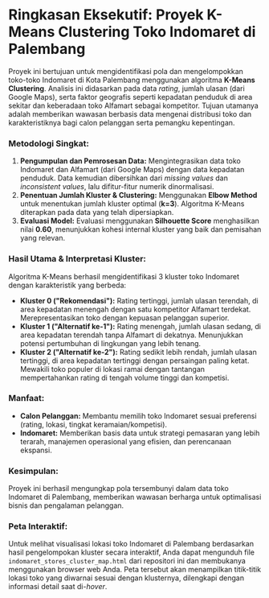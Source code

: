 # Ringkasan Eksekutif: Proyek K-Means Clustering Toko Indomaret di Palembang

Proyek ini bertujuan untuk mengidentifikasi pola dan mengelompokkan toko-toko Indomaret di Kota Palembang menggunakan algoritma **K-Means Clustering**. Analisis ini didasarkan pada data *rating*, jumlah ulasan (dari Google Maps), serta faktor geografis seperti kepadatan penduduk di area sekitar dan keberadaan toko Alfamart sebagai kompetitor. Tujuan utamanya adalah memberikan wawasan berbasis data mengenai distribusi toko dan karakteristiknya bagi calon pelanggan serta pemangku kepentingan.

### Metodologi Singkat:

1.  **Pengumpulan dan Pemrosesan Data:** Mengintegrasikan data toko Indomaret dan Alfamart (dari Google Maps) dengan data kepadatan penduduk. Data kemudian dibersihkan dari *missing values* dan *inconsistent values*, lalu difitur-fitur numerik dinormalisasi.
2.  **Penentuan Jumlah Kluster & Clustering:** Menggunakan **Elbow Method** untuk menentukan jumlah kluster optimal (**k=3**). Algoritma K-Means diterapkan pada data yang telah dipersiapkan.
3.  **Evaluasi Model:** Evaluasi menggunakan **Silhouette Score** menghasilkan nilai **0.60**, menunjukkan kohesi internal kluster yang baik dan pemisahan yang relevan.

### Hasil Utama & Interpretasi Kluster:

Algoritma K-Means berhasil mengidentifikasi 3 kluster toko Indomaret dengan karakteristik yang berbeda:

*   **Kluster 0 ("Rekomendasi"):** Rating tertinggi, jumlah ulasan terendah, di area kepadatan menengah dengan satu kompetitor Alfamart terdekat. Merepresentasikan toko dengan kepuasan pelanggan superior.
*   **Kluster 1 ("Alternatif ke-1"):** Rating menengah, jumlah ulasan sedang, di area kepadatan terendah tanpa Alfamart di dekatnya. Menunjukkan potensi pertumbuhan di lingkungan yang lebih tenang.
*   **Kluster 2 ("Alternatif ke-2"):** Rating sedikit lebih rendah, jumlah ulasan tertinggi, di area kepadatan tertinggi dengan persaingan paling ketat. Mewakili toko populer di lokasi ramai dengan tantangan mempertahankan rating di tengah volume tinggi dan kompetisi.

### Manfaat:

*   **Calon Pelanggan:** Membantu memilih toko Indomaret sesuai preferensi (rating, lokasi, tingkat keramaian/kompetisi).
*   **Indomaret:** Memberikan basis data untuk strategi pemasaran yang lebih terarah, manajemen operasional yang efisien, dan perencanaan ekspansi.

### Kesimpulan:

Proyek ini berhasil mengungkap pola tersembunyi dalam data toko Indomaret di Palembang, memberikan wawasan berharga untuk optimalisasi bisnis dan pengalaman pelanggan.

### Peta Interaktif:

Untuk melihat visualisasi lokasi toko Indomaret di Palembang berdasarkan hasil pengelompokan kluster secara interaktif, Anda dapat mengunduh file `indomaret_stores_cluster_map.html` dari repositori ini dan membukanya menggunakan browser web Anda. Peta tersebut akan menampilkan titik-titik lokasi toko yang diwarnai sesuai dengan klusternya, dilengkapi dengan informasi detail saat di-*hover*.
